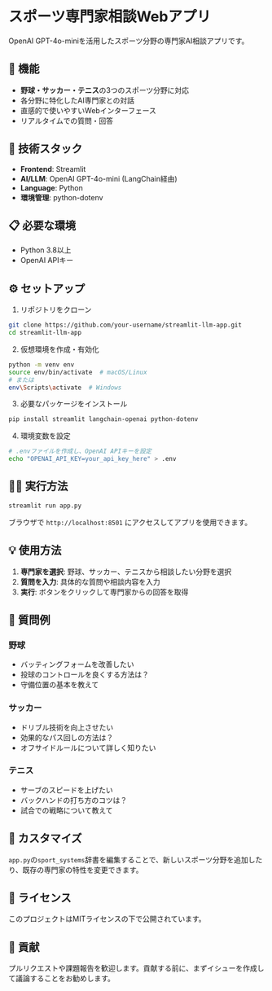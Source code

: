 # スポーツ専門家相談Webアプリ

OpenAI GPT-4o-miniを活用したスポーツ分野の専門家AI相談アプリです。

## 🏅 機能

- **野球・サッカー・テニス**の3つのスポーツ分野に対応
- 各分野に特化したAI専門家との対話
- 直感的で使いやすいWebインターフェース
- リアルタイムでの質問・回答

## 🚀 技術スタック

- **Frontend**: Streamlit
- **AI/LLM**: OpenAI GPT-4o-mini (LangChain経由)
- **Language**: Python
- **環境管理**: python-dotenv

## 📋 必要な環境

- Python 3.8以上
- OpenAI APIキー

## ⚙️ セットアップ

1. リポジトリをクローン
```bash
git clone https://github.com/your-username/streamlit-llm-app.git
cd streamlit-llm-app
```

2. 仮想環境を作成・有効化
```bash
python -m venv env
source env/bin/activate  # macOS/Linux
# または
env\Scripts\activate  # Windows
```

3. 必要なパッケージをインストール
```bash
pip install streamlit langchain-openai python-dotenv
```

4. 環境変数を設定
```bash
# .envファイルを作成し、OpenAI APIキーを設定
echo "OPENAI_API_KEY=your_api_key_here" > .env
```

## 🏃‍♂️ 実行方法

```bash
streamlit run app.py
```

ブラウザで `http://localhost:8501` にアクセスしてアプリを使用できます。

## 💡 使用方法

1. **専門家を選択**: 野球、サッカー、テニスから相談したい分野を選択
2. **質問を入力**: 具体的な質問や相談内容を入力
3. **実行**: ボタンをクリックして専門家からの回答を取得

## 📝 質問例

### 野球
- バッティングフォームを改善したい
- 投球のコントロールを良くする方法は？
- 守備位置の基本を教えて

### サッカー
- ドリブル技術を向上させたい
- 効果的なパス回しの方法は？
- オフサイドルールについて詳しく知りたい

### テニス
- サーブのスピードを上げたい
- バックハンドの打ち方のコツは？
- 試合での戦略について教えて

## 🔧 カスタマイズ

`app.py`の`sport_systems`辞書を編集することで、新しいスポーツ分野を追加したり、既存の専門家の特性を変更できます。

## 📄 ライセンス

このプロジェクトはMITライセンスの下で公開されています。

## 🤝 貢献

プルリクエストや課題報告を歓迎します。貢献する前に、まずイシューを作成して議論することをお勧めします。
